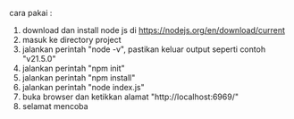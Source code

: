cara pakai :
1. download dan install node js di https://nodejs.org/en/download/current
2. masuk ke directory project
3. jalankan perintah "node -v", pastikan keluar output seperti contoh "v21.5.0"
4. jalankan perintah "npm init"
5. jalankan perintah "npm install"
6. jalankan perintah "node index.js" 
7. buka browser dan ketikkan alamat "http://localhost:6969/"
8. selamat mencoba 
